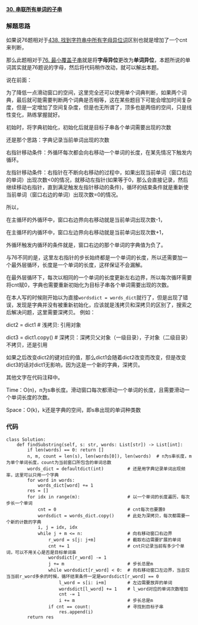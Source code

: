 **[30. 串联所有单词的子串](https://leetcode-cn.com/problems/substring-with-concatenation-of-all-words/)**



### 解题思路
如果说76题相对于[438. 找到字符串中所有字母异位词](https://leetcode-cn.com/problems/find-all-anagrams-in-a-string/)区别也就是增加了一个cnt来判断，

那么此题相对于[76. 最小覆盖子串](https://leetcode-cn.com/problems/minimum-window-substring/)就是将**字母异位**更改为**单词异位**，本题所说的单词其实就是76题说的字母，然后将代码稍作改动，就可以解出本题。

说在前面：

为了降低一点滑动窗口的空间，这里完全还可以使用单个词典判断，如果两个词典，最后就可能需要判断两个词典是否相等，这在某些题目下可能会增加时间复杂度，但是一定增加了空间复杂度，但是也无所谓了，顶多也是两倍的空间，只是线性变化，熟练掌握就好。

初始时，将字典初始化，初始化后就是目标子串各个单词需要出现的次数

还是那个思路：字典记录当前单词出现的次数

右指针移动条件：外循环每次都会向右移动一个单词的长度，在某先情况下触发内循环。

左指针移动条件：右指针在不断向右移动的过程中，如果出现当前单词（窗口右边的单词）出现次数<0的情况，就移动左指针(如果等于0，那么会直接记录，然后继续移动右指针，直到满足触发左指针移动的条件)，循环的结束条件就是重新使当前单词（窗口右边的单词）出现次数=0的情况。

所以，

在主循环的外循环中，窗口右边界向右移动就是当前单词出现次数-1，

在主循环的内循环中，窗口左边界向右移动就是当前单词出现次数+1，

外循环触发内循环的条件就是，窗口右边的那个单词的字典值为负了。

与76不同的是，这里左右指针的步长始终都是一个单词的长度，所以还需要加一个最外层循环，长度是一个单词的长度，这样保证不会漏解。

在最外层循环下，每次以相同的一个单词的长度更新左右边界，所以每次循环需要将cnt赋0，字典也需要重新初始化为目标子串各个单词需要出现的次数。

在本人写的时候刚开始以为直接`wordsdict = words_dict`就行了，但是出现了错误，发现是字典并没有被重新初始化，应该就是浅拷贝和深拷贝的区别了，搜索之后解决问题，这里需要深拷贝。
例如：

dict2 = dict1          # 浅拷贝: 引用对象

dict3 = dict1.copy()   # 深拷贝：深拷贝父对象（一级目录），子对象（二级目录）不拷贝，还是引用

如果之后改变dict2的键对应的值，那么dict1会随着dict2改变而改变，但是改变dict3的话对dict1无影响，因为这是一个新的字典，深拷贝。

其他文字在代码注释中。

Time：O(n)，n为s串长度。滑动窗口每次都滑动一个单词的长度，且需要滑动一个单词长度的次数。

Space：O(k)，k还是字典的空间，即s串出现的单词种类数

### 代码

```python3
class Solution:
    def findSubstring(self, s: str, words: List[str]) -> List[int]:
        if len(words) == 0: return []
        n, m, count = len(s), len(words[0]), len(words)  # n为s串长度，m为单个单词长度，count为当前窗口所包含的单词总数
        words_dict = defaultdict(int)         # 还是用字典记录单词出现频率，这里可以只用一个字典
        for word in words:
            words_dict[word] += 1
        res = []
        for idx in range(m):                  # 以一个单词的长度遍历，每次步长一个单词
            cnt = 0                           # cnt每次也要置0
            wordsdict = words_dict.copy()     # 此处为深拷贝，每次都需要一个新的计数的字典
            i, j = idx, idx
            while j + m <= n:                 # 向右移动窗口右边界
                r_word = s[j: j+m]            # 截取右边需要扩展的单词
                cnt += 1                      # cnt只记录当前有多少个单词，可以不用关心是否是目标单词串
                wordsdict[r_word] -= 1
                j += m                        # 步长总是m
                while wordsdict[r_word] < 0:  # 向右移动窗口左边界，当且仅当当前r_word多余的时候，循环结束条件一定是wordsdict[r_word] == 0
                    l_word = s[i: i+m]        # 左边需要放弃的单词
                    wordsdict[l_word] += 1    # l_word对应的单词次数增加
                    cnt -= 1
                    i += m                    # 步长总是m
                if cnt == count:              # 寻找到目标子串
                    res.append(i) 
        return res
```
